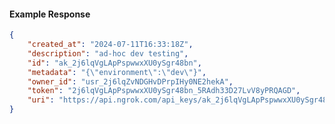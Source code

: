 <!-- Code generated for API Clients. DO NOT EDIT. -->

#### Example Response

```json
{
	"created_at": "2024-07-11T16:33:18Z",
	"description": "ad-hoc dev testing",
	"id": "ak_2j6lqVgLApPspwwxXU0ySgr48bn",
	"metadata": "{\"environment\":\"dev\"}",
	"owner_id": "usr_2j6lqZvNDGHvDPrpIHy0NE2hekA",
	"token": "2j6lqVgLApPspwwxXU0ySgr48bn_5RAdh33D27LvV8yPRQAGD",
	"uri": "https://api.ngrok.com/api_keys/ak_2j6lqVgLApPspwwxXU0ySgr48bn"
}
```
